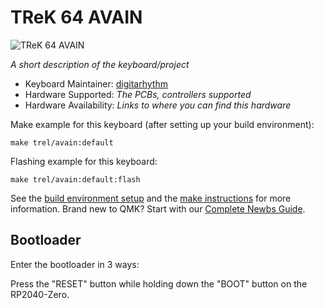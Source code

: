 # TReK 64 AVAIN

![TReK 64 AVAIN](https://pbs.twimg.com/media/GLc_CQoaUAAayTc?format=jpg&name=4096x4096)

*A short description of the keyboard/project*

* Keyboard Maintainer: [digitarhythm](https://github.com/digitarhythm)
* Hardware Supported: *The PCBs, controllers supported*
* Hardware Availability: *Links to where you can find this hardware*

Make example for this keyboard (after setting up your build environment):

    make trel/avain:default

Flashing example for this keyboard:

    make trel/avain:default:flash

See the [build environment setup](https://docs.qmk.fm/#/getting_started_build_tools) and the [make instructions](https://docs.qmk.fm/#/getting_started_make_guide) for more information. Brand new to QMK? Start with our [Complete Newbs Guide](https://docs.qmk.fm/#/newbs).

## Bootloader

Enter the bootloader in 3 ways:

Press the "RESET" button while holding down the "BOOT" button on the RP2040-Zero.
